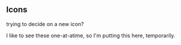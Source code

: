 Icons
-----

trying to decide on a new icon?

I like to see these one-at-atime, so I'm putting this here, temporarily.
